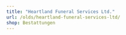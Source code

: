 ```yaml
---
title: "Heartland Funeral Services Ltd."
url: /olds/heartland-funeral-services-ltd/
shop: Bestattungen
---
```

